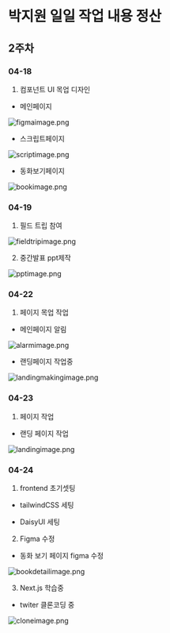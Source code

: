 # 박지원 일일 작업 내용 정산

## 2주차

### 04-18

1. 컴포넌트 UI 목업 디자인

- 메인페이지

![figmaimage.png](./figmaimage.png)

- 스크립트페이지

![scriptimage.png](./scriptimage.png)

- 동화보기페이지

![bookimage.png](./bookimage.png)

### 04-19

1. 필드 트립 참여

![fieldtripimage.png](./fieldtripimage.png)

2. 중간발표 ppt제작

![pptimage.png](./pptimage.png)

### 04-22

1. 페이지 목업 작업

- 메인페이지 알림

![alarmimage.png](./alarmimage.png)

- 랜딩페이지 작업중

![landingmakingimage.png](./landingmakingimage.png)

### 04-23

1. 페이지 작업

- 랜딩 페이지 작업

![landingimage.png](./landingimage.png)

### 04-24

1. frontend 초기셋팅

- tailwindCSS 세팅

- DaisyUI 세팅

2. Figma 수정

- 동화 보기 페이지 figma 수정

![bookdetailimage.png](./bookdetailimage.png)

3. Next.js 학습중

- twiter 클론코딩 중

![cloneimage.png](./cloneimage.png)
